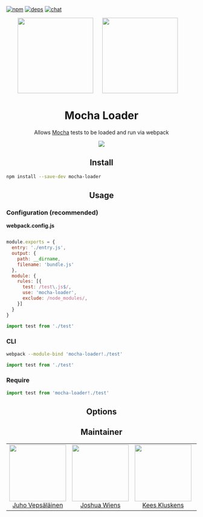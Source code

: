 [![npm][npm]][npm-url]
[![deps][deps]][deps-url]
[![chat][chat]][chat-url]

<div align="center">
  <img width="200" height="200"
    src="https://cdn.worldvectorlogo.com/logos/mocha.svg">
  <a href="https://github.com/webpack/webpack">
    <img width="200" height="200" hspace="20"
      src="https://webpack.js.org/assets/icon-square-big.svg">
  </a>
  <h1>Mocha Loader</h1>
  <p>Allows <a href="http://mochajs.org/">Mocha</a> tests to be loaded and run via webpack</p>
  <a href="https://github.com/webpack-contrib/mocha-loader"><img src="https://img.shields.io/badge/Github-%E6%9F%A5%E7%9C%8B%E6%9B%B4%E5%A4%9A-brightgreen.svg"></a>
</div>

<h2 align="center">Install</h2>

```bash
npm install --save-dev mocha-loader
```

<h2 align="center">Usage</h2>

### Configuration (recommended)

**webpack.config.js**
```js

module.exports = {
  entry: './entry.js',
  output: {
    path: __dirname,
    filename: 'bundle.js'
  },
  module: {
    rules: [{
      test: /test\.js$/,
      use: 'mocha-loader',
      exclude: /node_modules/,
    }]
  }
}
```

```js
import test from './test'
```

### CLI

```bash
webpack --module-bind 'mocha-loader!./test'
```

```js
import test from './test'
```

### Require

```js
import test from 'mocha-loader!./test'
```

<h2 align="center">Options</h2>

<h2 align="center">Maintainer</h2>

<table>
  <tbody>
    <tr>
      <td align="center">
        <img width="150" height="150"
        src="https://avatars3.githubusercontent.com/u/166921?v=3&s=150">
        </br>
        <a href="https://github.com/bebraw">Juho Vepsäläinen</a>
      </td>
      <td align="center">
        <img width="150" height="150"
        src="https://avatars2.githubusercontent.com/u/8420490?v=3&s=150">
        </br>
        <a href="https://github.com/d3viant0ne">Joshua Wiens</a>
      </td>
      <td align="center">
        <img width="150" height="150"
        src="https://avatars3.githubusercontent.com/u/533616?v=3&s=150">
        </br>
        <a href="https://github.com/SpaceK33z">Kees Kluskens</a>
      </td>
      <td align="center">
        <img width="150" height="150"
        src="https://avatars3.githubusercontent.com/u/3408176?v=3&s=150">
        </br>
        <a href="https://github.com/TheLarkInn">Sean Larkin</a>
      </td>
    </tr>
  <tbody>
</table>


[npm]: https://img.shields.io/npm/v/mocha-loader.svg
[npm-url]: https://npmjs.com/package/mocha-loader

[deps]: https://david-dm.org/webpack/mocha-loader.svg
[deps-url]: https://david-dm.org/webpack/mocha-loader

[chat]: https://badges.gitter.im/webpack/webpack.svg
[chat-url]: https://gitter.im/webpack/webpack



